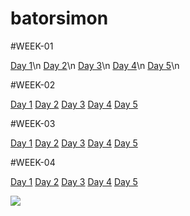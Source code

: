 # batorsimon


#WEEK-01

[Day 1](https://github.com/greenfox-academy/batorsimon/tree/master/week-01/day-1 "day1")\n
[Day 2](https://github.com/greenfox-academy/batorsimon/tree/master/week-01/day-2 "day2")\n
[Day 3](https://github.com/greenfox-academy/batorsimon/tree/master/week-01/day-3 "day3")\n
[Day 4](https://github.com/greenfox-academy/batorsimon/tree/master/week-01/day-4 "day4")\n
[Day 5](https://github.com/greenfox-academy/batorsimon/tree/master/week-01/day-5 "day5")\n


#WEEK-02

[Day 1](https://github.com/greenfox-academy/batorsimon/tree/master/week-02/day1 "day1")
[Day 2](https://github.com/greenfox-academy/batorsimon/tree/master/week-02/day2 "day2")
[Day 3](https://github.com/greenfox-academy/batorsimon/tree/master/week-02/day3 "day3")
[Day 4](https://github.com/greenfox-academy/batorsimon/tree/master/week-02/day4 "day4")
[Day 5](https://github.com/greenfox-academy/batorsimon/tree/master/week-02/day5 "day5")


#WEEK-03

[Day 1](https://github.com/greenfox-academy/batorsimon/tree/master/week-03/day1 "day1")
[Day 2](https://github.com/greenfox-academy/batorsimon/tree/master/week-03/day2 "day2")
[Day 3](https://github.com/greenfox-academy/batorsimon/tree/master/week-03/day3 "day3")
[Day 4](https://github.com/greenfox-academy/batorsimon/tree/master/week-03/day4 "day4")
[Day 5](https://github.com/greenfox-academy/batorsimon/tree/master/week-03/day5 "day5")


#WEEK-04

[Day 1](https://github.com/greenfox-academy/batorsimon/tree/master/week-04/day-1 "day1")
[Day 2](https://github.com/greenfox-academy/batorsimon/tree/master/week-04/day-2 "day2")
[Day 3](https://github.com/greenfox-academy/batorsimon/tree/master/week-04/day-3 "day3")
[Day 4](https://github.com/greenfox-academy/batorsimon/tree/master/week-04/day-4 "day4")
[Day 5](https://github.com/greenfox-academy/batorsimon/tree/master/week-04/day-5 "day5")



![](https://github.com/greenfox-academy/batorsimon/blob/master/batorsimon/binbrain.jpg)

